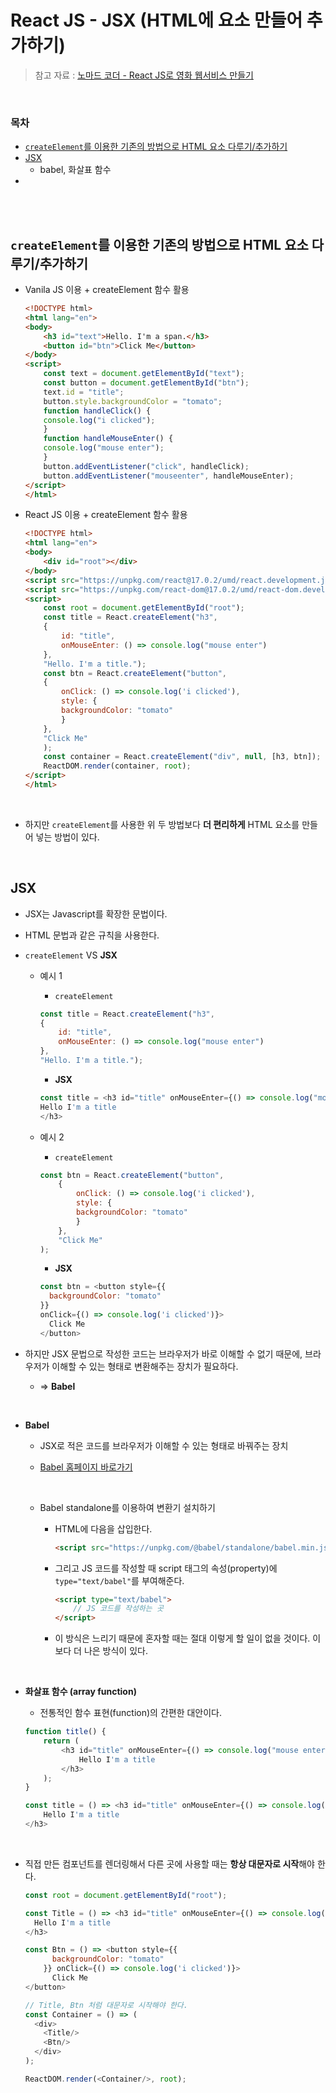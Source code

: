 # React JS - JSX (HTML에 요소 만들어 추가하기)

> 참고 자료 : <a href="https://nomadcoders.co/react-for-beginners">노마드 코더 - React JS로 영화 웹서비스 만들기</a>

<br/>

### 목차

- <a href=""><code>createElement</code>를 이용한 기존의 방법으로 HTML 요소 다루기/추가하기</a>
- <a href="">JSX</a>
    - babel, 화살표 함수
- <a href=""></a>

<br/><br/>

## <code>createElement</code>를 이용한 기존의 방법으로 HTML 요소 다루기/추가하기

- Vanila JS 이용 + createElement 함수 활용

    ```html
    <!DOCTYPE html>
    <html lang="en">
    <body>
        <h3 id="text">Hello. I'm a span.</h3>
        <button id="btn">Click Me</button>
    </body>
    <script>
        const text = document.getElementById("text");
        const button = document.getElementById("btn");
        text.id = "title";
        button.style.backgroundColor = "tomato";
        function handleClick() {
        console.log("i clicked");
        }
        function handleMouseEnter() {
        console.log("mouse enter");
        }
        button.addEventListener("click", handleClick);
        button.addEventListener("mouseenter", handleMouseEnter);
    </script>
    </html>
    ```

- React JS 이용 + createElement 함수 활용

    ```html
    <!DOCTYPE html>
    <html lang="en">
    <body>
        <div id="root"></div>
    </body>
    <script src="https://unpkg.com/react@17.0.2/umd/react.development.js"></script>
    <script src="https://unpkg.com/react-dom@17.0.2/umd/react-dom.development.js"></script>
    <script>
        const root = document.getElementById("root");
        const title = React.createElement("h3",
        {
            id: "title",
            onMouseEnter: () => console.log("mouse enter")
        },
        "Hello. I'm a title.");
        const btn = React.createElement("button", 
        {
            onClick: () => console.log('i clicked'),
            style: {
            backgroundColor: "tomato"
            }
        },
        "Click Me"
        );
        const container = React.createElement("div", null, [h3, btn]);
        ReactDOM.render(container, root);
    </script>
    </html>
    ```

<br/>

- 하지만 <code>createElement</code>를 사용한 위 두 방법보다 <strong>더 편리하게</strong> HTML 요소를 만들어 넣는 방법이 있다.

<br/>

## JSX

- JSX는 Javascript를 확장한 문법이다.

- HTML 문법과 같은 규칙을 사용한다.

- <code>createElement</code> VS <strong>JSX</strong>

    - 예시 1

        - <code>createElement</code>

        ```javascript
        const title = React.createElement("h3",
        {
            id: "title",
            onMouseEnter: () => console.log("mouse enter")
        },
        "Hello. I'm a title.");
        ```

        - <strong>JSX</strong>

        ```javascript
        const title = <h3 id="title" onMouseEnter={() => console.log("mouse enter")}>
        Hello I'm a title
        </h3>
        ```

    - 예시 2

        - <code>createElement</code>

        ```javascript
        const btn = React.createElement("button", 
            {
                onClick: () => console.log('i clicked'),
                style: {
                backgroundColor: "tomato"
                }
            },
            "Click Me"
        );
        ```

        - <strong>JSX</strong>

        ```javascript
        const btn = <button style={{
          backgroundColor: "tomato"
        }} 
        onClick={() => console.log('i clicked')}>
          Click Me
        </button>
        ```

- 하지만 JSX 문법으로 작성한 코드는 브라우저가 바로 이해할 수 없기 때문에, 브라우저가 이해할 수 있는 형태로 변환해주는 장치가 필요하다.

    - => <strong>Babel</strong>

<br/>

- <strong>Babel</strong>

    - JSX로 적은 코드를 브라우저가 이해할 수 있는 형태로 바꿔주는 장치

    - <a href="https://babeljs.io/">Babel 홈페이지 바로가기</a>

    <br/>

    - Babel standalone를 이용하여 변환기 설치하기

        - HTML에 다음을 삽입한다.

            ```html
            <script src="https://unpkg.com/@babel/standalone/babel.min.js"></script>
            ```

        - 그리고 JS 코드를 작성할 때 script 태그의 속성(property)에 <code>type="text/babel"</code>를 부여해준다.

            ```html
            <script type="text/babel">
                // JS 코드를 작성하는 곳
            </script>
            ```

        - 이 방식은 느리기 때문에 혼자할 때는 절대 이렇게 할 일이 없을 것이다. 이보다 더 나은 방식이 있다.

<br/>

- <strong>화살표 함수 (array function)</strong>

    - 전통적인 함수 표현(function)의 간편한 대안이다.

    ```javascript
    function title() {
        return (
            <h3 id="title" onMouseEnter={() => console.log("mouse enter")}>
                Hello I'm a title
            </h3>
        );
    }
    ```

    ```javascript
    const title = () => <h3 id="title" onMouseEnter={() => console.log("mouse enter")}>
        Hello I'm a title
    </h3>
    ```

<br/>

- 직접 만든 컴포넌트를 렌더링해서 다른 곳에 사용할 때는 <strong>항상 대문자로 시작</strong>해야 한다.

    ```javascript
    const root = document.getElementById("root");

    const Title = () => <h3 id="title" onMouseEnter={() => console.log("mouse enter")}>
      Hello I'm a title
    </h3>

    const Btn = () => <button style={{
          backgroundColor: "tomato"
        }} onClick={() => console.log('i clicked')}>
          Click Me
    </button>
    
    // Title, Btn 처럼 대문자로 시작해야 한다.
    const Container = () => (
      <div>
        <Title/>
        <Btn/>
      </div>
    );

    ReactDOM.render(<Container/>, root);
    ```
